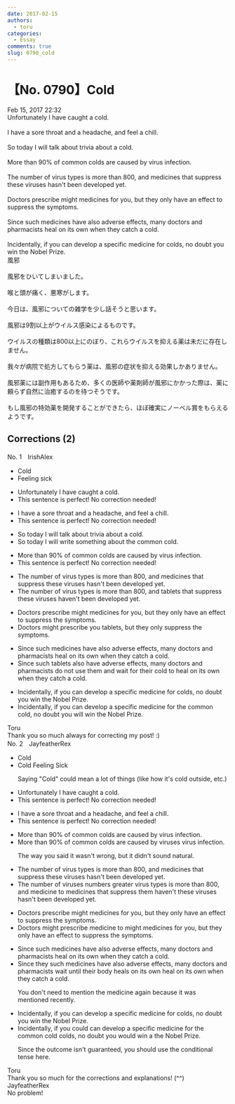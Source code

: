 ```yaml
---
date: 2017-02-15
authors:
  - toru
categories:
  - Essay
comments: true
slug: 0790_cold
---
```


# 【No. 0790】Cold
<div class="date">Feb 15, 2017 22:32</div>
<div id="post"><div id="body_show_ori">
Unfortunately  I have caught a cold.<br/><br/>I have a sore throat and a headache, and feel a chill.<br/><br/>So today I will talk about trivia about a cold.<br/><br/>More than 90% of common colds are caused by virus infection.<br/><br/>The number of virus types is more than 800, and medicines that suppress these viruses hasn't been developed yet.<br/><br/>Doctors prescribe might medicines for you, but they only have an effect to suppress the symptoms.<br/><br/>Since such medicines have also adverse effects, many doctors and pharmacists heal on its own when they catch a cold.<br/><br/>Incidentally, if you can develop a specific medicine for colds, no doubt you win the Nobel Prize.
</div></div>

<!-- more -->

<div id="post_ja"><div id="body_show_mo">
風邪<br/><br/>風邪をひいてしまいました。<br/><br/>喉と頭が痛く、悪寒がします。<br/><br/>今日は、風邪についての雑学を少し話そうと思います。<br/><br/>風邪は9割以上がウイルス感染によるものです。<br/><br/>ウイルスの種類は800以上にのぼり、これらウイルスを抑える薬は未だに存在しません。<br/><br/>我々が病院で処方してもらう薬は、風邪の症状を抑える効果しかありません。<br/><br/>風邪薬には副作用もあるため、多くの医師や薬剤師が風邪にかかった際は、薬に頼らず自然に治癒するのを待つそうです。<br/><br/>もし風邪の特効薬を開発することができたら、ほぼ確実にノーベル賞をもらえるようです。
</div></div>

## Corrections (2)
<div id="block"><div class="first_name"> No. 1　<span class="just_name">IrishAlex</span></div><div id="block2">
<ul class="correction_field">
<li class="incorrect">Cold</li>
<li class="corrected correct">
<span class="f_blue">Feeling sick</span>
</li>
</ul>
<ul class="correction_field">
<li class="incorrect">Unfortunately  I have caught a cold.</li>
<li class="corrected perfect">This sentence is perfect! No correction needed!</li>
</ul>
<ul class="correction_field">
<li class="incorrect">I have a sore throat and a headache, and feel a chill.</li>
<li class="corrected perfect">This sentence is perfect! No correction needed!</li>
</ul>
<ul class="correction_field">
<li class="incorrect">So today I will talk about trivia about a cold.</li>
<li class="corrected correct">
So today I will <span class="f_blue">write something </span>about <span class="f_blue">the common</span> cold.
</li>
</ul>
<ul class="correction_field">
<li class="incorrect">More than 90% of common colds are caused by virus infection.</li>
<li class="corrected perfect">This sentence is perfect! No correction needed!</li>
</ul>
<ul class="correction_field">
<li class="incorrect">The number of virus types is more than 800, and medicines that suppress these viruses hasn't been developed yet.</li>
<li class="corrected correct">
The number of virus types is more than 800, and <span class="f_blue">tablets </span>that suppress these viruses ha<span class="f_blue">ve</span>n't been developed yet.
</li>
</ul>
<ul class="correction_field">
<li class="incorrect">Doctors prescribe might medicines for you, but they only have an effect to suppress the symptoms.</li>
<li class="corrected correct">
Doctors <span class="f_blue">might</span> prescribe <span class="f_blue">you tablets</span>, but they only suppress the symptoms.
</li>
</ul>
<ul class="correction_field">
<li class="incorrect">Since such medicines have also adverse effects, many doctors and pharmacists heal on its own when they catch a cold.</li>
<li class="corrected correct">
Since such <span class="f_blue">tablets </span>also <span class="f_blue">have </span>adverse effects, many doctors and pharmacists <span class="f_blue">do not use them and wait for their cold to </span>heal on its own when they catch a cold.
</li>
</ul>
<ul class="correction_field">
<li class="incorrect">Incidentally, if you can develop a specific medicine for colds, no doubt you win the Nobel Prize.</li>
<li class="corrected correct">
Incidentally, if you can develop a specific medicine for <span class="f_blue">the common </span>cold, no doubt you <span class="f_blue">will </span>win the Nobel Prize.
</li>
</ul>
</div><div class="name"><span class="just_name">Toru</span><br>
Thank you so much always for correcting my post! :)
</div>
</div>
<div id="block"><div class="first_name"> No. 2　<span class="just_name">JayfeatherRex</span></div><div id="block2">
<ul class="correction_field">
<li class="incorrect">Cold</li>
<li class="corrected correct">
<span class="sline">Cold</span><span class="f_red"> Feeling Sick</span>
<p class="correction_comment">Saying "Cold" could mean a lot of things (like how it's cold outside, etc.)</p>
</li>
</ul>
<ul class="correction_field">
<li class="incorrect">Unfortunately  I have caught a cold.</li>
<li class="corrected perfect">This sentence is perfect! No correction needed!</li>
</ul>
<ul class="correction_field">
<li class="incorrect">I have a sore throat and a headache, and feel a chill.</li>
<li class="corrected perfect">This sentence is perfect! No correction needed!</li>
</ul>
<ul class="correction_field">
<li class="incorrect">More than 90% of common colds are caused by virus infection.</li>
<li class="corrected correct">
More than 90% of common colds are caused by <span class="f_red">viruses </span><span class="sline">virus infection</span>.
<p class="correction_comment">The way you said it wasn't wrong, but it didn't sound natural.</p>
</li>
</ul>
<ul class="correction_field">
<li class="incorrect">The number of virus types is more than 800, and medicines that suppress these viruses hasn't been developed yet.</li>
<li class="corrected correct">
The number of <span class="f_red">viruses numbers greater </span><span class="sline">virus types is more </span>than 800, and <span class="f_red">medicine to </span><span class="sline">medicines</span> <span class="sline">that </span>suppress <span class="f_red">them haven't </span><span class="sline">these viruses hasn't </span>been developed yet.
</li>
</ul>
<ul class="correction_field">
<li class="incorrect">Doctors prescribe might medicines for you, but they only have an effect to suppress the symptoms.</li>
<li class="corrected correct">
Doctors <span class="f_red">might </span>prescribe <span class="f_red">medicine to </span><span class="sline">might medicines for </span>you, but they only <span class="sline">have an effect</span> <span class="sline">to </span>suppress the symptoms.
</li>
</ul>
<ul class="correction_field">
<li class="incorrect">Since such medicines have also adverse effects, many doctors and pharmacists heal on its own when they catch a cold.</li>
<li class="corrected correct">
Since <span class="f_red">they </span><span class="sline">such medicines </span>have also adverse effects, many doctors and pharmacists <span class="f_red">wait until their body heals on its own </span><span class="sline">heal on its own when they catch a cold</span>.
<p class="correction_comment">You don't need to mention the medicine again because it was mentioned recently.</p>
</li>
</ul>
<ul class="correction_field">
<li class="incorrect">Incidentally, if you can develop a specific medicine for colds, no doubt you win the Nobel Prize.</li>
<li class="corrected correct">
Incidentally, if you <span class="f_red">could </span><span class="sline">can</span> develop a specific medicine for <span class="f_red">the common cold </span><span class="sline">colds</span>, no doubt you <span class="f_red">would </span>win <span class="f_red">a </span><span class="sline">the </span>Nobel Prize.
<p class="correction_comment">Since the outcome isn't guaranteed, you should use the conditional tense here.</p>
</li>
</ul>
</div><div class="name"><span class="just_name">Toru</span><br>
Thank you so much for the corrections and explanations! (^^)
</div>
<div class="name"><span class="just_name">JayfeatherRex</span><br>
No problem!
</div>
</div>
